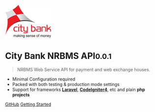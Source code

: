 ![logo](_media/icon.png)

# City Bank NRBMS API<small>0.0.1</small>

> NRBMS Web Service API for payment and web exchange houses.

- Minimal Configuration required
- Packed with both testing & production mode settings
- Support for frameworks **[Laravel](https://laravel.com/)**, **[CodeIgniter4](https://codeigniter.com/)**, etc and plain **php projects**

[GitHub](https://github.com/mah-shamim/city-bank-api)
[Getting Started](#city-bank-nrbms-api)
